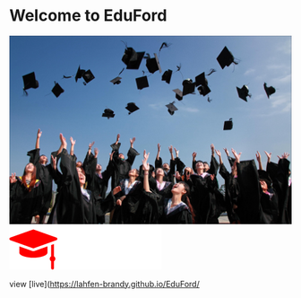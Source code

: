 # Welcome to EduFord 

![alt text](assets/images/background.jpg)
![alt text](assets/images/logo.png)

view [live](https://lahfen-brandy.github.io/EduFord/

